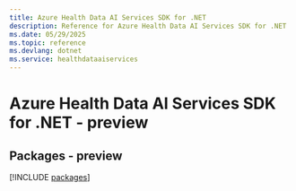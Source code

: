 ```yaml
---
title: Azure Health Data AI Services SDK for .NET
description: Reference for Azure Health Data AI Services SDK for .NET
ms.date: 05/29/2025
ms.topic: reference
ms.devlang: dotnet
ms.service: healthdataaiservices
---
```

# Azure Health Data AI Services SDK for .NET - preview
## Packages - preview
[!INCLUDE [packages](health-data-ai-services-index.md)]